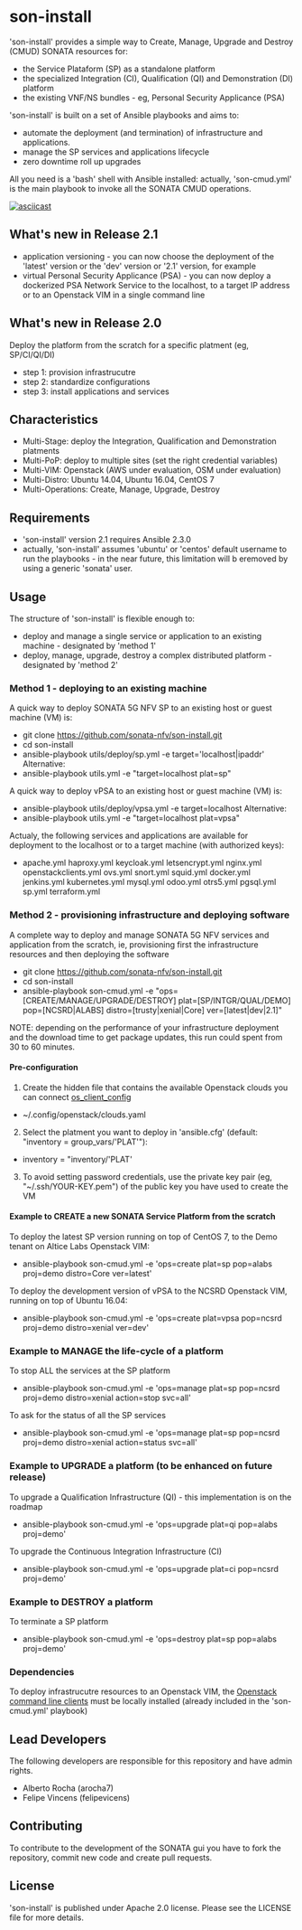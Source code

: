 # son-install

'son-install' provides a simple way to Create, Manage, Upgrade and Destroy (CMUD) SONATA resources for:
* the Service Plataform (SP) as a standalone platform 
* the specialized Integration (CI), Qualification (QI) and Demonstration (DI) platform
* the existing VNF/NS bundles - eg, Personal Security Applicance (PSA)

'son-install' is built on a set of Ansible playbooks and aims to:
* automate the deployment (and termination) of infrastructure and applications.
* manage the SP services and applications lifecycle
* zero downtime roll up upgrades

All you need is a 'bash' shell with Ansible installed: actually, 'son-cmud.yml' is the main playbook to invoke all the SONATA CMUD operations.

[![asciicast](https://asciinema.org/a/a1q347o8bvxafr84xpo4q59d8.png)](https://asciinema.org/a/a1q347o8bvxafr84xpo4q59d8?autoplay=1)

## What's new in Release 2.1
* application versioning - you can now choose the deployment of the 'latest' version or the 'dev' version or '2.1' version, for example
* virtual Personal Security Applicance (PSA) - you can now deploy a dockerized PSA Network Service to the localhost, to a target IP address or to an Openstack VIM in a single command line 

## What's new in Release 2.0

Deploy the platform from the scratch for a specific platment (eg, SP/CI/QI/DI)
* step 1: provision infrastrucutre
* step 2: standardize configurations
* step 3: install applications and services


##  Characteristics

* Multi-Stage: deploy the Integration, Qualification and Demonstration platments
* Multi-PoP: deploy to multiple sites (set the right credential variables)
* Multi-VIM: Openstack (AWS under evaluation, OSM under evaluation)
* Multi-Distro: Ubuntu 14.04, Ubuntu 16.04, CentOS 7
* Multi-Operations: Create, Manage, Upgrade, Destroy


## Requirements

* 'son-install' version 2.1 requires Ansible 2.3.0
* actually, 'son-install' assumes 'ubuntu' or 'centos' default username to run the playbooks - in the near future, this limitation will b eremoved by using a generic 'sonata' user.


## Usage

The structure of 'son-install' is flexible enough to:
* deploy and manage a single service or application to an existing machine - designated by 'method 1'
* deploy, manage, upgrade, destroy a complex distributed platform - designated by 'method 2'


### Method 1 - deploying to an existing machine

A quick way to deploy SONATA 5G NFV SP to an existing host or guest machine (VM) is:

* git clone https://github.com/sonata-nfv/son-install.git
* cd son-install
* ansible-playbook utils/deploy/sp.yml -e target='localhost|ipaddr'
Alternative:
* ansible-playbook utils.yml -e "target=localhost plat=sp"

A quick way to deploy vPSA to an existing host or guest machine (VM) is:

* ansible-playbook utils/deploy/vpsa.yml -e target=localhost
Alternative:
* ansible-playbook utils.yml -e "target=localhost plat=vpsa"

Actualy, the following services and applications are available for deployment to the localhost or to a target machine (with authorized keys):
* apache.yml  haproxy.yml  keycloak.yml    letsencrypt.yml  nginx.yml  openstackclients.yml  ovs.yml    snort.yml  squid.yml
docker.yml  jenkins.yml  kubernetes.yml  mysql.yml        odoo.yml   otrs5.yml             pgsql.yml  sp.yml     terraform.yml


### Method 2 - provisioning infrastructure and deploying software

A complete way to deploy and manage SONATA 5G NFV services and application from the scratch, ie, provisioning first the infrastructure resources and then deploying the software

* git clone https://github.com/sonata-nfv/son-install.git
* cd son-install
* ansible-playbook son-cmud.yml -e "ops=[CREATE/MANAGE/UPGRADE/DESTROY] plat=[SP/INTGR/QUAL/DEMO] pop=[NCSRD|ALABS] distro=[trusty|xenial|Core] ver=[latest|dev|2.1]"

NOTE: depending on the performance of your infrastructure deployment and the download time to get package updates, this run could spent from 30 to 60 minutes.


#### Pre-configuration

1. Create the hidden file that contains the available Openstack clouds you can connect [os_client_config](http://docs.openstack.org/developer/os-client-config/)
* ~/.config/openstack/clouds.yaml

2. Select the platment you want to deploy in 'ansible.cfg' (default: "inventory = group_vars/'PLAT'"):<br>
* inventory = "inventory/'PLAT'

3. To avoid setting password credentials, use the private key pair (eg, "~/.ssh/YOUR-KEY.pem") of the public key you have used to create the VM


#### Example to CREATE a new SONATA Service Platform from the scratch

To deploy the latest SP version running on top of CentOS 7, to the Demo tenant on Altice Labs Openstack VIM: 
* ansible-playbook son-cmud.yml -e 'ops=create plat=sp pop=alabs proj=demo distro=Core ver=latest'

To deploy the development version of vPSA to the NCSRD Openstack VIM, running on top of Ubuntu 16.04:
* ansible-playbook son-cmud.yml -e 'ops=create plat=vpsa pop=ncsrd proj=demo distro=xenial ver=dev'


### Example to MANAGE the life-cycle of a platform

To stop ALL the services at the SP platform
* ansible-playbook son-cmud.yml -e 'ops=manage plat=sp pop=ncsrd proj=demo distro=xenial action=stop svc=all'

To ask for the status of all the SP services
* ansible-playbook son-cmud.yml -e 'ops=manage plat=sp pop=ncsrd proj=demo distro=xenial action=status svc=all'


### Example to UPGRADE a platform (to be enhanced on future release)

To upgrade a Qualification Infrastructure (QI) - this implementation is on the roadmap
* ansible-playbook son-cmud.yml -e 'ops=upgrade plat=qi pop=alabs proj=demo'

To upgrade the Continuous Integration Infrastructure (CI)
* ansible-playbook son-cmud.yml -e 'ops=upgrade plat=ci pop=ncsrd proj=demo'


### Example to DESTROY a platform

To terminate a SP platform
* ansible-playbook son-cmud.yml -e 'ops=destroy plat=sp pop=alabs proj=demo'


### Dependencies

To deploy infrastrucutre resources to an Openstack VIM, the [Openstack command line clients](http://docs.openstack.org/user-guide/common/cli-install-openstack-command-line-clients.html) must be locally installed (already included in the 'son-cmud.yml' playbook)


## Lead Developers

The following developers are responsible for this repository and have admin rights.

* Alberto Rocha (arocha7)
* Felipe Vincens (felipevicens)

## Contributing

To contribute to the development of the SONATA gui you have to fork the repository, commit new code and create pull requests.


## License

'son-install' is published under Apache 2.0 license. Please see the LICENSE file for more details.
